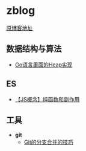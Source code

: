# zblog

[原博客地址](http://zachrey.win/)

## 数据结构与算法
  * [Go语言里面的Heap实现](https://github.com/zachrey/zblog/issues/1)

## ES
  * [【JS概念】纯函数和副作用](https://github.com/zachrey/zblog/issues/3)

## 工具
  * **git**
    * [Git的分支合并的技巧](https://github.com/zachrey/zblog/issues/2)

